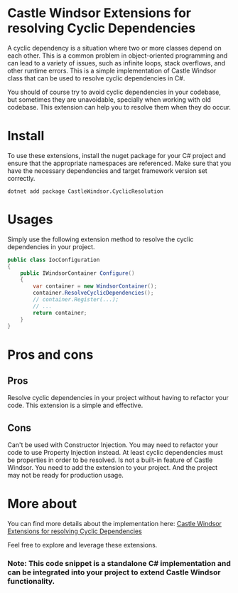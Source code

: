 # Castle Windsor Extensions for resolving Cyclic Dependencies

A cyclic dependency is a situation where two or more classes depend on each other. This is a common problem in object-oriented programming and can lead to a variety of issues, such as infinite loops, stack overflows, and other runtime errors.
This is a simple implementation of Castle Windsor class that can be used to resolve cyclic dependencies in C#.

You should of course try to avoid cyclic dependencies in your codebase, but sometimes they are unavoidable, specially when working with old codebase. This extension can help you to resolve them when they do occur.
# Install

To use these extensions, install the nuget package for your C# project and ensure that the appropriate namespaces are
referenced. Make sure that you have the necessary dependencies and target framework version set correctly.

```shell
dotnet add package CastleWindsor.CyclicResolution
```

# Usages

Simply use the following extension method to resolve the cyclic dependencies in your project.

```csharp
public class IocConfiguration
{
    public IWindsorContainer Configure() 
    {
        var container = new WindsorContainer();
        container.ResolveCyclicDependencies();
        // container.Register(...);
        // ...
        return container;
    }
}
``` 

# Pros and cons

## Pros
Resolve cyclic dependencies in your project without having to refactor your code. This extension is a simple and effective.

## Cons
Can't be used with Constructor Injection. You may need to refactor your code to use Property Injection instead.
At least cyclic dependencies must be properties in order to be resolved.
Is not a built-in feature of Castle Windsor. You need to add the extension to your project. And the project may not be ready for production usage.

# More about

You can find more details about the implementation
here: [Castle Windsor Extensions for resolving Cyclic Dependencies]()

Feel free to explore and leverage these extensions.

### Note: This code snippet is a standalone C# implementation and can be integrated into your project to extend Castle Windsor functionality.